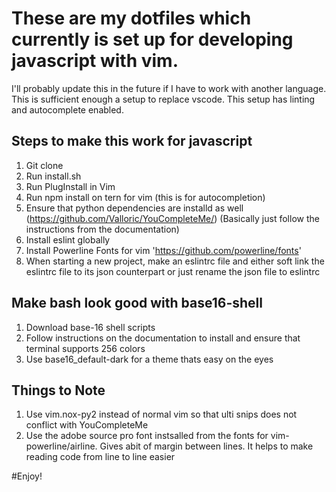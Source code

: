 # These are my dotfiles which currently is set up for developing javascript with vim. 

I'll probably update this in the future if I have to work with another language. This is sufficient enough a setup to replace vscode. This setup has linting and autocomplete enabled. 

## Steps to make this work for javascript

1. Git clone
2. Run install.sh
2. Run PlugInstall in Vim
3. Run npm install on tern for vim (this is for autocompletion)
4. Ensure that python dependencies are installd as well (https://github.com/Valloric/YouCompleteMe/) (Basically just follow the instructions from the documentation)
5. Install eslint globally  
6. Install Powerline Fonts for vim 'https://github.com/powerline/fonts'
7. When starting a new project, make an eslintrc file and either soft link the eslintrc file to its json counterpart or just rename the json file to eslintrc


## Make bash look good with base16-shell
1. Download base-16 shell scripts
2. Follow instructions on the documentation to install and ensure that terminal supports 256 colors
3. Use base16_default-dark for a theme thats easy on the eyes

## Things to Note
1. Use vim.nox-py2 instead of normal vim so that ulti snips does not conflict with YouCompleteMe 
2. Use the adobe source pro font instsalled from the fonts for vim-powerline/airline. Gives abit of margin between lines. It helps to make reading code from line to line easier

#Enjoy!
